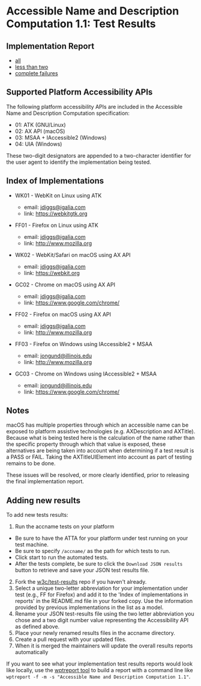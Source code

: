 Accessible Name and Description Computation 1.1: Test Results
=============================================================

Implementation Report
---------------------
* [all](all.html)
* [less than two](less-than-2.html)
* [complete failures](complete-fails.html)

Supported Platform Accessibility APIs
-------------------------------------

The following platform accessibility APIs are included in the Accessible Name
and Description Computation specification:

* 01: ATK (GNU/Linux)
* 02: AX API (macOS)
* 03: MSAA + IAccessible2 (Windows)
* 04: UIA (Windows)

These two-digit designators are appended to a two-character identifier for the
user agent to identify the implementation being tested.

Index of Implementations
------------------------

* WK01 - WebKit on Linux using ATK
  * email: jdiggs@igalia.com
  * link: <https://webkitgtk.org>

* FF01 - Firefox on Linux using ATK
  * email: jdiggs@igalia.com
  * link: <http://www.mozilla.org>

* WK02 - WebKit/Safari on macOS using AX API
  * email: jdiggs@igalia.com
  * link: <https://webkit.org>

* GC02 - Chrome on macOS using AX API
  * email: jdiggs@igalia.com
  * link: <https://www.google.com/chrome/>

* FF02 - Firefox on macOS using AX API
  * email: jdiggs@igalia.com
  * link: <http://www.mozilla.org>

* FF03 - Firefox on Windows using IAccessible2 + MSAA
  * email: jongund@illinois.edu
  * link: <http://www.mozilla.org>

* GC03 - Chrome on Windows using IAccessible2 + MSAA
  * email: jongund@illinois.edu
  * link: <https://www.google.com/chrome/>

Notes
-----

macOS has multiple properties through which an accessible name can be exposed
to platform assistive technologies (e.g. AXDescription and AXTitle). Because
what is being tested here is the calculation of the name rather than the
specific property through which that value is exposed, these alternatives are
being taken into account when determining if a test result is a PASS or FAIL.
Taking the AXTitleUIElement into account as part of testing remains to be done.

These issues will be resolved, or more clearly identified, prior to releasing
the final implementation report.

Adding new results
------------------

To add new tests results:

1. Run the accname tests on your platform 
  * Be sure to have the ATTA for your platform under test running on your test machine.
  * Be sure to specify `/accname/` as the path for which tests to run.
  * Click start to run the automated tests.
  * After the tests complete, be sure to click the `Download JSON results` button to retrieve and
    save your JSON test results file.
2. Fork the [w3c/test-results](https://github.com/w3c/test-results) repo if you haven't already.
3. Select a unique two-letter abbreviation for your implementation under test (e.g., FF for Firefox)
   and add it to the 'Index of implementations in reports' in the README.md file in your forked copy.
   Use the information provided by previous implementations in the list as a model.
4. Rename your JSON test-results file using the two letter abbreviation you chose and a two digit
   number value representing the Accessibility API as defined above.
5. Place your newly renamed results files in the accname directory.
6. Create a pull request with your updated files.
7. When it is merged the maintainers will update the overall results reports automatically

If you want to see what your implementation test results reports would look like locally, use
the [wptreport tool](https://github.com/w3c/wptreport) to build a report with a command line like
`wptreport -f -m -s "Accessible Name and Description Computation 1.1"`.

